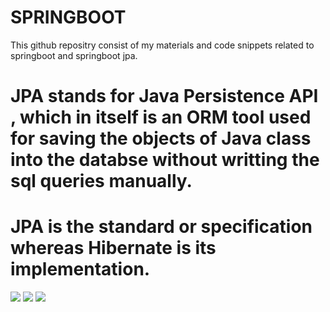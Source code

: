 # SPRINGBOOT
This github repositry consist of my materials and code snippets related to springboot and springboot jpa.
# JPA stands for Java Persistence API , which in itself is an ORM tool used for saving the objects of Java class into the databse without writting the sql queries manually.
# JPA is the standard or specification whereas Hibernate is its implementation.
<img src="https://github.com/sanskarram981/SPRINGBOOT/assets/71223200/4ea3b71e-e56a-4ba5-83b2-19f04d68ae76">

<img src="https://github.com/sanskarram981/SPRINGBOOT/assets/71223200/67282489-ce54-4f48-abc4-42812faa4896">
<img src="https://github.com/sanskarram981/SPRINGBOOT/assets/71223200/871e7192-299b-4452-8328-3354e020e082">
